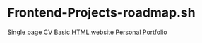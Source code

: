 ﻿# Frontend-Projects-roadmap.sh

[Single page CV](https://www.example.com)
[Basic HTML website](https://roadmap.sh/projects/basic-html-website)
[Personal Portfolio]([https://roadmap.sh/projects/basic-html-website](https://roadmap.sh/projects/portfolio-website))
